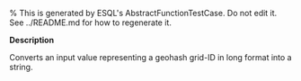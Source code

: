 % This is generated by ESQL's AbstractFunctionTestCase. Do not edit it. See ../README.md for how to regenerate it.

**Description**

Converts an input value representing a geohash grid-ID in long format into a string.

